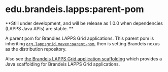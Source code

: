 # edu.brandeis.lapps:parent-pom

**Still under development, and will be release as 1.0.0 when dependencies (LAPPS Java APIs) are stable. **

A parent pom for Brandies LAPPS Grid applications.
This parent pom is inheriting [`org.lappsgrid.maven:parent-pom`](https://github.com/lapps/org.lappsgrid.maven.parent-pom), then is setting Brandeis nexus as the distribution repository. 

Also see [the Brandeis LAPPS Grid application scaffolding](https://github.com/brandeis-llc/lapps-app-scaffolding) which provides a Java scaffolding for Brandeis LAPPS Grid applications. 

